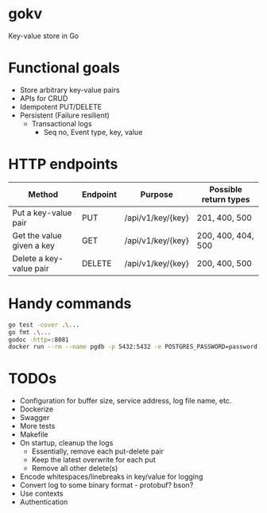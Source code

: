 # gokv
Key-value store in Go


# Functional goals

- Store arbitrary key-value pairs
- APIs for CRUD
- Idempotent PUT/DELETE
- Persistent (Failure resilient)
    - Transactional logs 
        - Seq no, Event type, key, value

# HTTP endpoints

Method|Endpoint|Purpose|Possible return types
--|--|--|--
Put a key-value pair|PUT|/api/v1/key/{key}|201, 400, 500
Get the value given a key|GET|/api/v1/key/{key}|200, 400, 404, 500
Delete a key-value pair|DELETE|/api/v1/key/{key}|200, 400, 500

# Handy commands

```sh
go test -cover .\...
go fmt .\...
godoc -http=:8081
docker run --rm --name pgdb -p 5432:5432 -e POSTGRES_PASSWORD=password -d postgres
```

# TODOs
- Configuration for buffer size, service address, log file name, etc.
- Dockerize
- Swagger
- More tests
- Makefile
- On startup, cleanup the logs
    - Essentially, remove each put-delete pair
    - Keep the latest overwrite for each put
    - Remove all other delete(s)
- Encode whitespaces/linebreaks in key/value for logging
- Convert log to some binary format - protobuf? bson?
- Use contexts
- Authentication